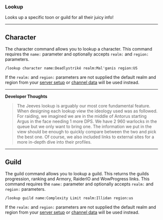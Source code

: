 ### Lookup
Looks up a specific toon or guild for all their juicy info!
***

## Character

The character command allows you to lookup a character. This command requires the `name:` parameter and optionally accepts `realm:` and `region:` parameters.

`/lookup character name:Deadlystriké realm:Mal'ganis region:US`

If the `realm:` and `region:` parameters are not supplied the default realm and region from your [server setup](../../configuration/setup.md) or [channel data](../../guides/Channel-Data.md) will be used instead.

***
**Developer Thoughts**
>The Jeeves lookup is arguably our most core fundamental feature. When designing each lookup view the ideology used was as followed. For raiding, we imagined we are in the middle of Antorus starting Argus in the face needing 1 more DPS. We have 2 960 warlocks in the queue but we only want to bring one. The information we put in the view should be enough to quickly compare between the two and pick the best one. Of course, we also included links to external sites for a more in-depth dive into their profiles.
***

## Guild

The guild command allows you to lookup a guild. This returns the guilds progression, ranking and Armory, RaiderIO and WowProgress links. This command requires the `name:` parameter and optionally accepts `realm:` and `region:` parameters.

`/lookup guild name:Complexity Limit realm:Illidan region:us` 

If the `realm:` and `region:` parameters are not supplied the default realm and region from your [server setup](../../configuration/setup.md) or [channel data](../../guides/Channel-Data.md) will be used instead.